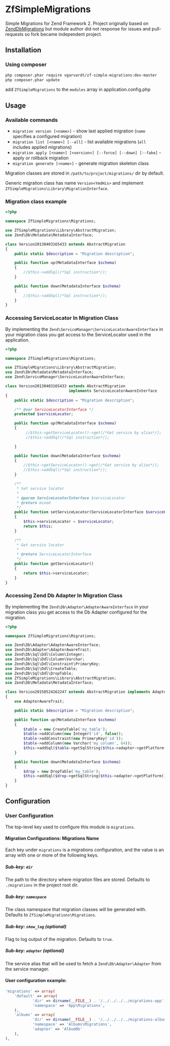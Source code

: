# ZfSimpleMigrations

Simple Migrations for Zend Framework 2. Project originally based on [ZendDbMigrations](https://github.com/vadim-knyzev/ZendDbMigrations) but module author did not response for issues and pull-requests so fork became independent project.

## Installation

### Using composer

```bash
php composer.phar require vgarvardt/zf-simple-migrations:dev-master
php composer.phar update
```
add `ZfSimpleMigrations` to the `modules` array in application.config.php

## Usage

### Available commands

* `migration version [<name>]` - show last applied migration (`name` specifies a configured migration)
* `migration list [<name>] [--all]` - list available migrations (`all` includes applied migrations)
* `migration apply [<name>] [<version>] [--force] [--down] [--fake]` - apply or rollback migration
* `migration generate [<name>]` - generate migration skeleton class

Migration classes are stored in `/path/to/project/migrations/` dir by default.

Generic migration class has name `Version<YmdHis>` and implement `ZfSimpleMigrations\Library\MigrationInterface`.

### Migration class example

``` php
<?php

namespace ZfSimpleMigrations\Migrations;

use ZfSimpleMigrations\Library\AbstractMigration;
use Zend\Db\Metadata\MetadataInterface;

class Version20130403165433 extends AbstractMigration
{
    public static $description = "Migration description";

    public function up(MetadataInterface $schema)
    {
        //$this->addSql(/*Sql instruction*/);
    }

    public function down(MetadataInterface $schema)
    {
        //$this->addSql(/*Sql instruction*/);
    }
}
```

### Accessing ServiceLocator In Migration Class

By implementing the `Zend\ServiceManager\ServiceLocatorAwareInterface` in your migration class you get access to the
ServiceLocator used in the application.

``` php
<?php

namespace ZfSimpleMigrations\Migrations;

use ZfSimpleMigrations\Library\AbstractMigration;
use Zend\Db\Metadata\MetadataInterface;
use Zend\ServiceManager\ServiceLocatorAwareInterface;

class Version20130403165433 extends AbstractMigration
                            implements ServiceLocatorAwareInterface
{
    public static $description = "Migration description";

    /** @var ServiceLocatorInterface */
    protected $serviceLocator;

    public function up(MetadataInterface $schema)
    {
         //$this->getServiceLocator()->get(/*Get service by alias*/);
         //$this->addSql(/*Sql instruction*/);

    }

    public function down(MetadataInterface $schema)
    {
        //$this->getServiceLocator()->get(/*Get service by alias*/);
        //$this->addSql(/*Sql instruction*/);
    }

    /**
     * Set service locator
     *
     * @param ServiceLocatorInterface $serviceLocator
     * @return mixed
     */
    public function setServiceLocator(ServiceLocatorInterface $serviceLocator)
    {
        $this->serviceLocator = $serviceLocator;
        return $this;
    }

    /**
     * Get service locator
     *
     * @return ServiceLocatorInterface
     */
    public function getServiceLocator()
    {
        return $this->serviceLocator;
    }
}
```

### Accessing Zend Db Adapter In Migration Class

By implementing the `Zend\Db\Adapter\AdapterAwareInterface` in your migration class you get access to the
Db Adapter configured for the migration.

```php
<?php

namespace ZfSimpleMigrations\Migrations;

use Zend\Db\Adapter\AdapterAwareInterface;
use Zend\Db\Adapter\AdapterAwareTrait;
use Zend\Db\Sql\Ddl\Column\Integer;
use Zend\Db\Sql\Ddl\Column\Varchar;
use Zend\Db\Sql\Ddl\Constraint\PrimaryKey;
use Zend\Db\Sql\Ddl\CreateTable;
use Zend\Db\Sql\Ddl\DropTable;
use ZfSimpleMigrations\Library\AbstractMigration;
use Zend\Db\Metadata\MetadataInterface;

class Version20150524162247 extends AbstractMigration implements AdapterAwareInterface
{
    use AdapterAwareTrait;

    public static $description = "Migration description";

    public function up(MetadataInterface $schema)
    {
        $table = new CreateTable('my_table');
        $table->addColumn(new Integer('id', false));
        $table->addConstraint(new PrimaryKey('id'));
        $table->addColumn(new Varchar('my_column', 64));
        $this->addSql($table->getSqlString($this->adapter->getPlatform()));
    }

    public function down(MetadataInterface $schema)
    {
        $drop = new DropTable('my_table');
        $this->addSql($drop->getSqlString($this->adapter->getPlatform()));
    }
}
```


## Configuration
  
### User Configuration

The top-level key used to configure this module is `migrations`. 

#### Migration Configurations: Migrations Name

Each key under `migrations` is a migrations configuration, and the value is an array with one or more of
the following keys.

##### Sub-key: `dir`

The path to the directory where migration files are stored. Defaults to `./migrations` in the project root dir.

##### Sub-key: `namespace` 

The class namespace that migration classes will be generated with. Defaults to `ZfSimpleMigrations\Migrations`.

##### Sub-key: `show_log` (optional)

Flag to log output of the migration. Defaults to `true`.

##### Sub-key: `adapter` (optional)

The service alias that will be used to fetch a `Zend\Db\Adapter\Adapter` from the service manager.

#### User configuration example:

```php
'migrations' => array(
    'default' => array(
            'dir' => dirname(__FILE__) . '/../../../../migrations-app',
            'namespace' => 'App\Migrations',    
    ),
    'albums' => array(
            'dir' => dirname(__FILE__) . '/../../../../migrations-albums',
            'namespace' => 'Albums\Migrations',
            'adapter' => 'AlbumDb'    
    ),
),
```